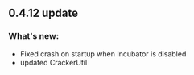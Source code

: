 ## 0.4.12 update
### What's new:

* Fixed crash on startup when Incubator is disabled
* updated CrackerUtil

